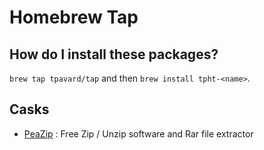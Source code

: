 # Homebrew Tap

## How do I install these packages?

`brew tap tpavard/tap` and then `brew install tpht-<name>`.

## Casks

- [PeaZip](https://github.com/peazip/PeaZip) : Free Zip / Unzip software and Rar file extractor
